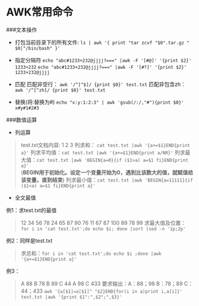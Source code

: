 AWK常用命令
=================
###文本操作
* 打包当前目录下的所有文件:
`ls | awk '{ print "tar zcvf "$0".tar.gz " $0|"/bin/bash" }'`

* 指定分隔符
`echo "abc#1233+232@jjjj?===" |awk -F '[#@]' '{print $2}'`
`1233+232`
`echo "abc#1233+232@jjjj?===" |awk -F '[#?]' '{print $2}'`
`1233+232@jjjj`

* 匹配
匹配非空行：
`awk '/^[^$]/ {print $0}' test.txt`
匹配非包含zh：
`awk '/^[^zh]/ {print $0}' test.txt` 

* 替换(将:替换为#)
`echo "x:y:1:2:3" | awk 'gsub(/:/,"#"){print $0}'`
`x#y#1#2#3`

###数值运算
* 列运算
>test.txt文档内容:
1
2
3
>列求和： `cat test.txt |awk '{a+=$1}END{print a}'`
列求平均值：`cat test.txt |awk '{a+=$1}END{print a/NR}'`
列求最大值：`cat test.txt |awk 'BEGIN{a=0}{if ($1>a) a=$1 fi}END{print a}'`  
(**BEGIN用于初始化。设定一个变量开始为0，遇到比该数大的值，就赋值给该变量，直到结束**)
列求最小值：`cat test.txt |awk 'BEGIN{a=11111}{if ($1<a) a=$1 fi}END{print a}'`

* 全文最值

例1：求test.txt的最值
>12 34 56 78
24 65 87 90
76 11 67 87
100 89 78 99
求最大值及位置：`for i in 'cat test.txt';do echo $i; done |sort |sed -n '1p;2p'`  

例2：同样是test.txt
>求总和：`for i in 'cat test.txt';do echo $i ;done |awk '{a+=$1}END{print a}'`

例3：
>A     88
B     78
B     89
C     44
A     98
C     433
要求输出：A：88；98
          B：78；89
          C：44；433
`awk '{a[$1]=a[$1]" "$2}END{for(i in a)print i,a[i]}' test.txt |awk '{print $1":",$2";",$3}'`
